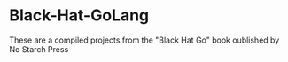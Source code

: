 # Black-Hat-GoLang
 These are a compiled projects from the "Black Hat Go" book oublished by No Starch Press

